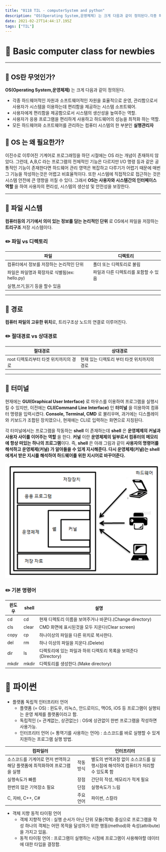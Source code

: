 ```yaml
---
title: "0118 TIL - computerSystem and python"
description: "OS(Operating System,운영체제) 는 크게 다음과 같이 정의된다.각종 하드웨어적인 자원과 소프트웨어적인 자원을 효율적으로 운영, 관리함으로서 사용자가 시스템을 이용하는데 편리함을 제공하는 시스템 소프트웨어.사용자에게 편리함을 제공함으로서 시스템의 생산성을 "
date: 2021-02-27T14:44:17.195Z
tags: ["TIL"]
---
```

# 📌 Basic computer class for newbies

------

## 📄 OS란 무엇인가?

**OS(Operating System,운영체제)** 는 크게 다음과 같이 정의된다.

- 각종 하드웨어적인 자원과 소프트웨어적인 자원을 효율적으로 운영, 관리함으로서 사용자가 시스템을 이용하는데 편리함을 제공하는 시스템 소프트웨어.
- 사용자에게 편리함을 제공함으로서 시스템의 생산성을 높여주는 역할.
- 사용자가 응용 프로그램을 편리하게 사용하고 하드웨어의 성능을 최적화 하는 역할.
- 모든 하드웨어와 소프트웨어를 관리하는 컴퓨터 시스템의 한 부분인 **실행관리자**

## 📄 OS 는 왜 필요한가?

이진수로 이루어진 기계어로 프로그래밍을 하던 시절에는 OS 라는 개념이 존재하지 않았다. 그런데, A,B,C 라는 프로그램의 전체적인 기능은 다르지만 I/O 명령 등과 같은 공통적인 기능이 존재한다면 하드웨어 관리 영역은 복잡하고 다루기가 어렵기 때문에 매번 그 기능을 작성하는것은 어렵고 비효율적이다. 또한 시스템에 직접적으로 접근하는 것은 시스템 안전에 큰 영향을 끼칠 수 있다. 그래서 **OS는 사용자와 시스템간의 인터페이스 역할** 을 하여 사용자의 편리성, 시스템의 생산성 및 안전성을 보장한다.

------

## 📄 파일 시스템

**컴퓨터등의 기기에서 의미 있는 정보를 담는 논리적인 단위** 로 OS에서 파일을 저장하는 **트리구조** 저장 시스템이다.

### ✏️ 파일 vs 디렉토리

| 파일                                          | 디렉토리                              |
| --------------------------------------------- | ------------------------------------- |
| 컴퓨터에서 정보를 저장하는 논리적인 단위      | 폴더 또는 디렉토리로 불림             |
| 파일은 파일명과 확장자로 식별됨(ex: hello.py) | 파일과 다른 디렉토리를 포함할 수 있음 |
| 실행,쓰기,읽기 등을 할수 있음                 |                                       |

------

## 📄 경로

**컴퓨터 파일의 고유한 위치**로, 트리구조상 노드의 연결로 이루어진다.

### ✏️ 절대경로 vs 상대경로

| 절대경로                               | 상대경로                                     |
| -------------------------------------- | -------------------------------------------- |
| root 디렉토리부터 타겟 위치까지의 경로 | 현재 있는 디렉토리 부터 타겟 위치까지의 경로 |

------

## 📄 터미널

현재에는 **GUI(Graphical User Interface)** 로 마우스를 이용하여 프로그램을 실행시킬 수 있지만, 이전에는 **CLI(Command Line Interface)** 인 **터미널** 을 이용하여 컴퓨터 명령을 입력시켰다. **Console, Terminal, CMD** 로 불리우며, 과거에는 디스플레이와 키보드가 조합된 장치였으나, 현재에는 CLI로 입력하는 화면으로 지칭된다.

각 터미널에서는 프로그램을 작동하는 **shell** 이 존재하는데 **shell** 은 **운영체제의 커널과 사용자 사이를 이어주는 역할** 을 한다. **커널** 이란 **운영체제의 일부로서 컴퓨터의 메모리에 항상 떠있는 하나의 프로그램**이다.
즉, **shell** 은 아래 그림과 같이 **사용자의 명령어를 해석하고 운영체제(커널) 가 알아들을 수 있게 지시해준다. 다시 운영체제(커널)는 shell 에게서 받은 지시를 해석하여 하드웨어를 위한 지시어로 바꾸어준다.**

![](../images/5da9e6c7-12ea-4047-99ac-00baf1b8b994-image.png)

### ✏️ 기본 명령어

| 윈도우 | shell | 설명                                                         |
| ------ | ----- | ------------------------------------------------------------ |
| cd     | cd    | 현재 디렉토리 이름을 보여주거나 바꾼다.(Change directory)    |
| cls    | clear | CMD 화면에 표시된것을 모두 지운다(Clear screen)              |
| copy   | cp    | 하나이상의 파일을 다른 위치로 복사한다.                      |
| del    | rm    | 하나 이상의 파일을 지운다.(Delete)                           |
| dir    | ls    | 디렉토리에 있는 파일과 하위 디렉토리 목록을 보여준다(Directory) |
| mkdir  | mkdir | 디렉토리를 생성한다.(Make directory)                         |



# 📌 파이썬

- 플랫폼 독립적 인터프리터 언어
  - 플랫폼 (= OS) : 윈도우, 리눅스, 안드로이드, 맥OS, iOS 등 프로그램이 실행되는 운영 체제를 플랫폼이라고 함.
  - 독립적인 (= 관계없는, 상관없는) : OS에 상관없이 한번 프로그램을 작성하면 사용가능.
  - 인터프리터 언어 (= 통역기를 사용하는 언어) : 소스코드를 바로 실행할 수 있게 지원하는 프로그램 실행 방법.

| **컴파일러**                                                 |           | **인터프리터**                                               |
| ------------------------------------------------------------ | --------- | ------------------------------------------------------------ |
| 소스코드를 기계어로 먼저 번역하고 해당 플랫폼에 최적화하여 프로그램을 실행 | 작동방식  | 별도의 번역과정 없이 소스코드를 실행시점에 해석하여 컴퓨터가 처리할 수 있도록 함 |
| 실행속도가 빠름                                              | 장점      | 간단히 작성, 메모리가 적게 필요                              |
| 한번의 많은 기억장소 필요                                    | 단점      | 실행속도가 느림                                              |
| C, 자바, C++, C#                                             | 주요 언어 | 파이썬, 스칼라                                               |

- 객체 지향 동적 타이핑 언어
  - 객체 지향적 언어 : 실행 순서가 아닌 단위 모듈(객체) 중심으로 프로그램을 작성 하나의 객체는 어떤 목적을 달성하기 위한 행동(method)와 속성(attribute)을 가지고 있음.
  - 동적 타이핑 언어 : 프로그램이 실행하는 시점에 프로그램이 사용해야할 데이터에 대한 타입을 결정함.

